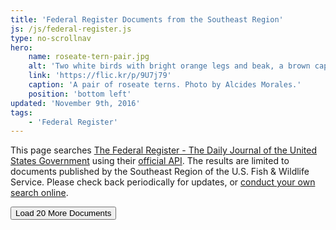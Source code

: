 ```yaml
---
title: 'Federal Register Documents from the Southeast Region'
js: /js/federal-register.js
type: no-scrollnav
hero:
    name: roseate-tern-pair.jpg
    alt: 'Two white birds with bright orange legs and beak, a brown cap and grey feathers on their wings.'
    link: 'https://flic.kr/p/9U7j79'
    caption: 'A pair of roseate terns. Photo by Alcides Morales.'
    position: 'bottom left'
updated: 'November 9th, 2016'
tags:
    - 'Federal Register'
---
```


This page searches [The Federal Register - The Daily Journal of the United States Government](https://www.federalregister.gov) using their [official API](https://www.federalregister.gov/blog/learn/developers).  The results are limited to documents published by the Southeast Region of the U.S. Fish &amp; Wildlife Service.  Please check back periodically for updates, or [conduct your own search online](https://www.federalregister.gov/articles/search?).

<ul class="register-list"></ul>
<button id="load-more-fr-docs">Load 20 More Documents</button>
